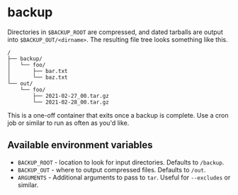 # backup
Directories in `$BACKUP_ROOT` are compressed, and dated tarballs are output into
`$BACKUP_OUT/<dirname>`. The resulting file tree looks something like this.

```
/
├── backup/
│   └── foo/
│       ├── bar.txt
│       └── baz.txt
└── out/
    └── foo/
        ├── 2021-02-27_00.tar.gz
        └── 2021-02-28_00.tar.gz
```
This is a one-off container that exits once a backup is complete. Use a cron job
or similar to run as often as you'd like.

## Available environment variables
- `BACKUP_ROOT` - location to look for input directories. Defaults to `/backup`.
- `BACKUP_OUT` - where to output compressed files. Defaults to `/out`.
- `ARGUMENTS` - Additional arguments to pass to `tar`. Useful for `--excludes`
or similar.
